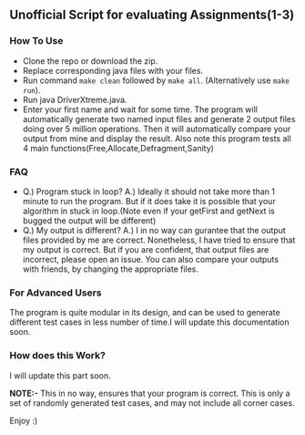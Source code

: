 ## Unofficial Script for evaluating Assignments(1-3)

### How To Use

* Clone the repo or download the zip.
* Replace corresponding java files with your files.
* Run command `make clean` followed by `make all`. (Alternatively use `make run`).
* Run java DriverXtreme.java.
* Enter your first name and wait for some time. The program will automatically generate two named input files and generate 2 output files doing over 5 million operations. Then it will automatically compare your output from mine and display the result. Also note this program tests all 4 main functions(Free,Allocate,Defragment,Sanity)

### FAQ

* Q.) Program stuck in loop?
    A.) Ideally it should not take more than 1 minute to run the program. But if it does take it is possible that your algorithm in stuck in loop.(Note even if your getFirst and getNext is bugged the output will be different)
* Q.) My output is different?
    A.) I in no way can gurantee that the output files provided by me are correct. Nonetheless, I have tried to ensure that my output is correct. But if you are confident, that output files are incorrect, please open an issue. You can also compare your outputs with friends, by changing the appropriate files.
   
### For Advanced Users

The program is quite modular in its design, and can be used to generate different test cases in less number of time.I will update this documentation soon.

### How does this Work?

I will update this part soon.

**NOTE:-** This in no way, ensures that your program is correct. This is only a set of randomly generated test cases, and may not include all corner cases.

Enjoy :)

